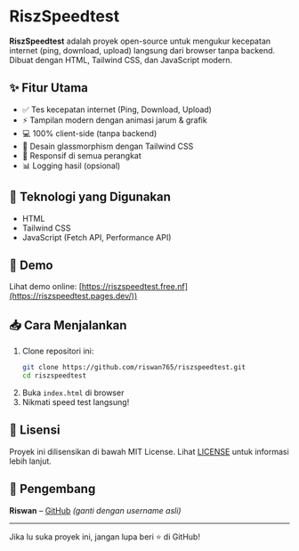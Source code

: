 # RiszSpeedtest

**RiszSpeedtest** adalah proyek open-source untuk mengukur kecepatan internet (ping, download, upload) langsung dari browser tanpa backend. Dibuat dengan HTML, Tailwind CSS, dan JavaScript modern.

## ✨ Fitur Utama

- ✅ Tes kecepatan internet (Ping, Download, Upload)
- ⚡ Tampilan modern dengan animasi jarum & grafik
- 💻 100% client-side (tanpa backend)
- 🧊 Desain glassmorphism dengan Tailwind CSS
- 📱 Responsif di semua perangkat
- 📊 Logging hasil (opsional)

## 🔧 Teknologi yang Digunakan

- HTML
- Tailwind CSS
- JavaScript (Fetch API, Performance API)

## 🚀 Demo

Lihat demo online: [https://riszspeedtest.free.nf](https://riszspeedtest.pages.dev/))

## 📥 Cara Menjalankan

1. Clone repositori ini:
   ```bash
   git clone https://github.com/riswan765/riszspeedtest.git
   cd riszspeedtest
   ```
2. Buka `index.html` di browser
3. Nikmati speed test langsung!

## 📝 Lisensi

Proyek ini dilisensikan di bawah MIT License. Lihat [LICENSE](./LICENSE) untuk informasi lebih lanjut.

## 👤 Pengembang

**Riswan** – [GitHub](https://github.com/riswan765) *(ganti dengan username asli)*

---

Jika lu suka proyek ini, jangan lupa beri ⭐ di GitHub!
